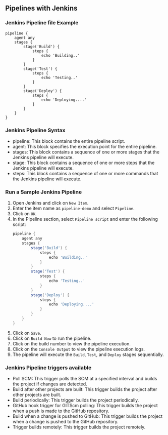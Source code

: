 ## Pipelines with Jenkins

### Jenkins Pipeline file Example

```
pipeline {
    agent any
    stages {
        stage('Build') {
            steps {
                echo 'Building..'
            }
        }
        stage('Test') {
            steps {
                echo 'Testing..'
            }
        }
        stage('Deploy') {
            steps {
                echo 'Deploying....'
            }
        }
    }
}
```

### Jenkins Pipeline Syntax

- pipeline: This block contains the entire pipeline script.
- agent: This block specifies the execution point for the entire pipeline.
- stages: This block contains a sequence of one or more stages that the Jenkins pipeline will execute.
- stage: This block contains a sequence of one or more steps that the Jenkins pipeline will execute.
- steps: This block contains a sequence of one or more commands that the Jenkins pipeline will execute.

### Run a Sample Jenkins Pipeline

1. Open Jenkins and click on `New Item`.
2. Enter the item name as `pipeline-demo` and select `Pipeline`.
3. Click on `OK`.
4. In the Pipeline section, select `Pipeline script` and enter the following script:
   ```groovy
   pipeline {
       agent any
       stages {
           stage('Build') {
               steps {
                   echo 'Building..'
               }
           }
           stage('Test') {
               steps {
                   echo 'Testing..'
               }
           }
           stage('Deploy') {
               steps {
                   echo 'Deploying....'
               }
           }
       }
   }
   ```
5. Click on `Save`.
6. Click on `Build Now` to run the pipeline.
7. Click on the build number to view the pipeline execution.
8. Click on the `Console Output` to view the pipeline execution logs.
9. The pipeline will execute the `Build`, `Test`, and `Deploy` stages sequentially.

### Jenkins Pipeline triggers available

- Poll SCM: This trigger polls the SCM at a specified interval and builds the project if changes are detected.
- Build after other projects are built: This trigger builds the project after other projects are built.
- Build periodically: This trigger builds the project periodically.
- GitHub hook trigger for GITScm polling: This trigger builds the project when a push is made to the GitHub repository.
- Build when a change is pushed to GitHub: This trigger builds the project when a change is pushed to the GitHub repository.
- Trigger builds remotely: This trigger builds the project remotely.
